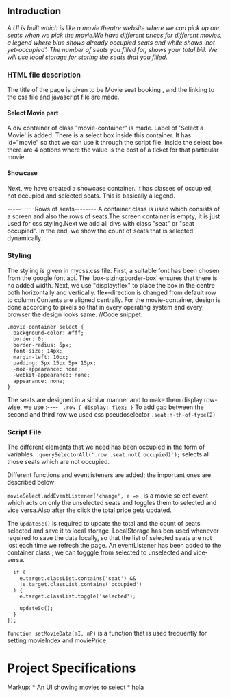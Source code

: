 ## Introduction

*A UI is built which is like a movie theatre website where we can pick up our seats 
when we pick the movie.We have different prices for different movies, a legend where blue shows already occupied seats and white shows 'not-yet-occupied'.
The number of seats you filled for, shows your total bill.
We will use local storage for storing the seats that you filled.*


### HTML file description

The title of the page is given to be Movie seat booking , and the linking to the css file and javascript file are made.

#### Select Movie part

A div container of class "movie-container" is made. Label of 'Select a Movie' is added.
There is a select box inside this container. It has id="movie" so that we can use it through the script file.
Inside the select box there are 4 options where the value is the cost of a ticket for that particular movie.
#### Showcase 

Next, we have created a showcase container. It has classes of occupied, not occupied and selected seats.
This is basically a legend.

----------Rows of seats--------
A container class is used which consists of a screen and also the rows of seats.The screen container is empty; it is just used for css styling.Next we add all divs with class "seat" or
"seat occupied".
In the end, we show the count of seats that is selected dynamically.

### Styling

The styling is given in mycss.css file. 
First, a suitable font has been chosen from the google font api.
The 'box-sizing:border-box' ensures that there is no added width.
Next, we use "display:flex" to place the box in the centre both horizontally and vertically. flex-direction is changed from default row to column.Contents are aligned centrally.
For the movie-container, design is done according to pixels so that in every operating system and every browser the design looks same.
//Code snippet:
```
.movie-container select {
  background-color: #fff;
  border: 0;
  border-radius: 5px;
  font-size: 14px;
  margin-left: 10px;
  padding: 5px 15px 5px 15px;
  -moz-appearance: none;
  -webkit-appearance: none;
  appearance: none;
}
```

The seats are designed in a similar manner and to make them display row-wise, we use :----
           ``` .row {
              display: flex;
            }```
To add gap between the second and third row we used css pseudoselector 
```.seat:n-th-of-type(2)```

### Script File

The different elements that we need has been occupied in the form of variables.
```.querySelectorAll('.row .seat:not(.occupied)');``` selects all those seats which are not occupied.

Different functions  and eventlisteners are added; the important ones are described below:

```movieSelect.addEventListener('change', e => ``` is a movie select event which acts on only the unselected seats and toggles them to selected and vice versa.Also after the click the total price gets updated.

The ```updatesc()``` is required to  update the total and the count of seats selected and save it to local storage.
LocalStorage has ben used whenever required to save the data locally, so that the list of selected seats are not lost each time we refresh the page.
An eventListener has been added to the container class ; we can togggle from selected to unselected and vice-versa. 

```c.addEventListener('click', e => {
  if (
    e.target.classList.contains('seat') &&
    !e.target.classList.contains('occupied')
  ) {
    e.target.classList.toggle('selected');

    updateSc();
  }
});
```


``` function setMovieData(mI, mP) ``` is a function that is used frequently for setting movieIndex and moviePrice

# Project Specifications
Markup: * An UI showing movies to select
        * hola










